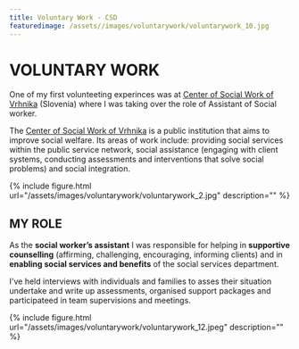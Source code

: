 ```yaml
---
title: Voluntary Work - CSD
featuredimage: /assets//images/voluntarywork/voluntarywork_10.jpg
---
```

# VOLUNTARY WORK 

One of my first volunteeting experinces was at [Center of Social Work of Vrhnika](http://www.csd-vrhnika.com/) (Slovenia) where I was taking over the role of Assistant of Social worker.

The [Center of Social Work of Vrhnika](http://www.csd-vrhnika.com/) is a public institution that aims to improve social welfare. Its areas of work include: providing social services within the public service network, social assistance (engaging with client systems, conducting assessments and interventions that solve social problems) and social integration. 

{% include figure.html url="/assets/images/voluntarywork/voluntarywork_2.jpg" description="" %}

## MY ROLE

As the **social worker’s assistant** I was responsible for helping in **supportive counselling** (affirming, challenging, encouraging, informing clients) and in **enabling social services and benefits** of the social services department.

I've held interviews with individuals and families to asses their situation
undertake and write up assessments, organised support packages and participateed in team supervisions and meetings.

{% include figure.html url="/assets/images/voluntarywork/voluntarywork_12.jpeg" description="" %}




